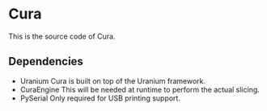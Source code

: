 Cura
====

This is the source code of Cura.

Dependencies
------------

* Uranium
  Cura is built on top of the Uranium framework.
* CuraEngine
  This will be needed at runtime to perform the actual slicing.
* PySerial
  Only required for USB printing support.
